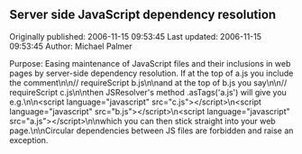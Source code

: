 ## Server side JavaScript dependency resolution

Originally published: 2006-11-15 09:53:45
Last updated: 2006-11-15 09:53:45
Author: Michael Palmer

Purpose: Easing maintenance of JavaScript files and their inclusions in web pages by server-side dependency resolution. If at the top of a.js you include the comment\n\n// requireScript b.js\n\nand at the top of b.js you say\n\n// requireScript c.js\n\nthen JSResolver's method .asTags('a.js') will give you e.g.\n\n&lt;script language="javascript" src="c.js"&gt;&lt;/script&gt;\n&lt;script language="javascript" src="b.js"&gt;&lt;/script&gt;\n&lt;script language="javascript" src="a.js"&gt;&lt;/script&gt;\n\nwhich you can then stick straight into your web page.\n\nCircular dependencies between JS files are forbidden and raise an exception.
